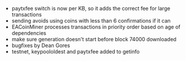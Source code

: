 * paytxfee switch is now per KB, so it adds the correct fee for large transactions
* sending avoids using coins with less than 6 confirmations if it can
* EACoinMiner processes transactions in priority order based on age of dependencies
* make sure generation doesn't start before block 74000 downloaded
* bugfixes by Dean Gores
* testnet, keypoololdest and paytxfee added to getinfo
